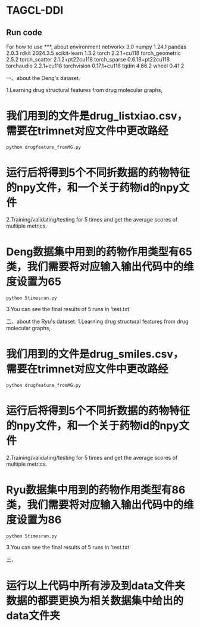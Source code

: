 # TAGCL-DDI

## Run code
For how to use ***,
about environment
networkx                 3.0
numpy                    1.24.1
pandas                   2.0.3
rdkit                    2024.3.5
scikit-learn             1.3.2
torch                    2.2.1+cu118
torch_geometric          2.5.2
torch_scatter            2.1.2+pt22cu118
torch_sparse             0.6.18+pt22cu118
torchaudio               2.2.1+cu118
torchvision              0.17.1+cu118
tqdm                     4.66.2
wheel                    0.41.2


一、about the Deng's dataset.

1.Learning drug structural features from drug molecular graphs,
# 我们用到的文件是drug_listxiao.csv，需要在trimnet对应文件中更改路经
```
python drugfeature_fromMG.py
```
# 运行后将得到5个不同折数据的药物特征的npy文件，和一个关于药物id的npy文件
2.Training/validating/testing for 5 times and get the average scores of multiple metrics.
# Deng数据集中用到的药物作用类型有65类，我们需要将对应输入输出代码中的维度设置为65
```
python 5timesrun.py
```

3.You can see the final results of 5 runs in 'test.txt'

二、about the Ryu's dataset.
1.Learning drug structural features from drug molecular graphs, 
# 我们用到的文件是drug_smiles.csv，需要在trimnet对应文件中更改路经
```
python drugfeature_fromMG.py
```
# 运行后将得到5个不同折数据的药物特征的npy文件，和一个关于药物id的npy文件

2.Training/validating/testing for 5 times and get the average scores of multiple metrics.
# Ryu数据集中用到的药物作用类型有86类，我们需要将对应输入输出代码中的维度设置为86
```
python 5timesrun.py
```

3.You can see the final results of 5 runs in 'test.txt'

三、
# 运行以上代码中所有涉及到data文件夹数据的都要更换为相关数据集中给出的data文件夹